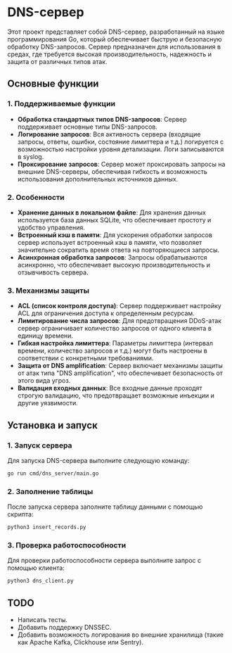 # DNS-сервер

Этот проект представляет собой DNS-сервер, разработанный на языке программирования Go, который обеспечивает быструю и безопасную обработку DNS-запросов. Сервер предназначен для использования в средах, где требуется высокая производительность, надежность и защита от различных типов атак.

## Основные функции

### 1. Поддерживаемые функции
- **Обработка стандартных типов DNS-запросов**: Сервер поддерживает основные типы DNS-запросов.
- **Логирование запросов**: Вся активность сервера (входящие запросы, ответы, ошибки, состояние лимиттера и т.д.) логируется с возможностью настройки уровня детализации. Логи записываются в syslog.
- **Проксирование запросов**: Сервер может проксировать запросы на внешние DNS-серверы, обеспечивая гибкость и возможность использования дополнительных источников данных.

### 2. Особенности
- **Хранение данных в локальном файле**: Для хранения данных используется база данных SQLite, что обеспечивает простоту и удобство управления.
- **Встроенный кэш в памяти**: Для ускорения обработки запросов сервер использует встроенный кэш в памяти, что позволяет значительно сократить время ответа на повторяющиеся запросы.
- **Асинхронная обработка запросов**: Запросы обрабатываются асинхронно, что обеспечивает высокую производительность и отзывчивость сервера.

### 3. Механизмы защиты
- **ACL (список контроля доступа)**: Сервер поддерживает настройку ACL для ограничения доступа к определенным ресурсам.
- **Лимитирование числа запросов**: Для предотвращения DDoS-атак сервер ограничивает количество запросов от одного клиента в единицу времени.
- **Гибкая настройка лимиттера**: Параметры лимиттера (интервал времени, количество запросов и т.д.) могут быть настроены в соответствии с конкретными требованиями.
- **Защита от DNS amplification**: Сервер включает механизмы защиты от атак типа "DNS amplification", что обеспечивает безопасность от этого вида угроз.
- **Валидация входных данных**: Все входные данные проходят строгую валидацию, что предотвращает возможные инъекции и другие уязвимости.

## Установка и запуск

### 1. Запуск сервера
Для запуска DNS-сервера выполните следующую команду:
```bash
go run cmd/dns_server/main.go
```

### 2. Заполнение таблицы
После запуска сервера заполните таблицу данными с помощью скрипта:
```bash
python3 insert_records.py
```

### 3. Проверка работоспособности
Для проверки работоспособности сервера выполните запрос с помощью клиента:
```bash
python3 dns_client.py
```

## TODO

- Написать тесты.
- Добавить поддержку DNSSEC.
- Добавить возможность логирования во внешние хранилища (такие как Apache Kafka, Clickhouse или Sentry).
